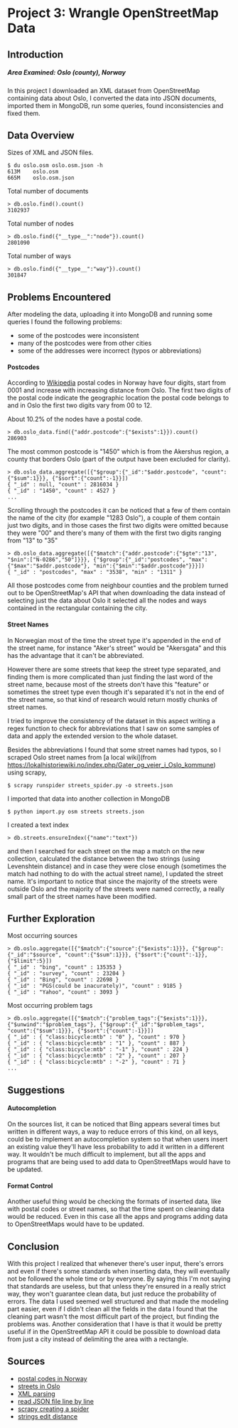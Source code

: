 # Project 3: Wrangle OpenStreetMap Data

## Introduction
##### Area Examined: Oslo (county), Norway
In this project I downloaded an XML dataset from OpenStreetMap containing data about Oslo, I converted the data into JSON documents, imported them in MongoDB, run some queries, found inconsistencies and fixed them.


## Data Overview

Sizes of XML and JSON files. 
```
$ du oslo.osm oslo.osm.json -h
613M	oslo.osm
665M	oslo.osm.json
```

Total number of documents
```
> db.oslo.find().count()
3102937
```

Total number of nodes
```
> db.oslo.find({"__type__":"node"}).count()
2801090
```

Total number of ways
```
> db.oslo.find({"__type__":"way"}).count()
301847
```


## Problems Encountered
After modeling the data, uploading it into MongoDB and running some queries I found the following problems:

- some of the postcodes were inconsistent
- many of the postcodes were from other cities
- some of the addresses were incorrect (typos or abbreviations)


#### Postcodes
According to [Wikipedia](https://en.wikipedia.org/wiki/Postal_codes_in_Norway) postal codes in Norway have four digits, start from 0001 and increase with increasing distance from Oslo. The first two digits of the postal code indicate the geographic location the postal code belongs to and in Oslo the first two digits vary from 00 to 12.

About 10.2% of the nodes have a postal code. 
```
> db.oslo_data.find({"addr.postcode":{"$exists":1}}).count()
286903
```
The most common postcode is "1450" which is from the Akershus region, a county that borders Oslo (part of the output have been excluded for clarity).
```
> db.oslo_data.aggregate([{"$group":{"_id":"$addr.postcode", "count":{"$sum":1}}}, {"$sort":{"count":-1}}])
{ "_id" : null, "count" : 2816034 }
{ "_id" : "1450", "count" : 4527 }
...
```
Scrolling through the postcodes it can be noticed that a few of them contain the name of the city (for example "1283 Oslo"), a couple of them contain just two digits, and in those cases the first two digits were omitted because they were "00"  and there's many of them with the first two digits ranging from "13" to "35" 
```
> db.oslo_data.aggregate([{"$match":{"addr.postcode":{"$gte":"13", "$nin":["N-0286","50"]}}}, {"$group":{"_id":"postcodes", "max":{"$max":"$addr.postcode"}, "min":{"$min":"$addr.postcode"}}}])
{ "_id" : "postcodes", "max" : "3538", "min" : "1311" }
```
All those postcodes come from neighbour counties and the problem turned out to be OpenStreetMap's API that when downloading the data instead of selecting just the data about Oslo it selected all the nodes and ways contained in the rectangular containing the city.


#### Street Names
In Norwegian most of the time the street type it's appended in the end of the street name, for instance "Aker's street" would be "Akersgata" and this has the advantage that it can't be abbreviated. 

However there are some streets that keep the street type separated, and finding them is more complicated than just finding the last word of the street name, because most of the streets don't have this "feature" or sometimes the street type even though it's separated it's not in the end of the street name, so that kind of research would return mostly chunks of street names.

I tried to improve the consistency of the dataset in this aspect writing a regex function to check for abbreviations that I saw on some samples of data and apply the extended version to the whole dataset.

Besides the abbreviations I found that some street names had typos, so I scraped Oslo street names from [a local wiki](from https://lokalhistoriewiki.no/index.php/Gater_og_veier_i_Oslo_kommune) using scrapy,

```
$ scrapy runspider streets_spider.py -o streets.json
```
I imported that data into another collection in MongoDB
```
$ python import.py osm streets streets.json
```
I created a text index
```
> db.streets.ensureIndex({"name":"text"})
```
and then I searched for each street on the map a match on the new collection, calculated the distance between the two strings (using Levenshtein distance) and in case they were close enough (sometimes the match had nothing to do with the actual street name), I updated the street name. It's important to notice that since the majority of the streets were outside Oslo and the majority of the streets were named correctly, a really small part of the street names have been modified.

## Further Exploration

Most occurring sources
```
> db.oslo.aggregate([{"$match":{"source":{"$exists":1}}}, {"$group":{"_id":"$source", "count":{"$sum":1}}}, {"$sort":{"count":-1}}, {"$limit":5}])
{ "_id" : "bing", "count" : 135353 }
{ "_id" : "survey", "count" : 23204 }
{ "_id" : "Bing", "count" : 22698 }
{ "_id" : "PGS(could be inacurately)", "count" : 9185 }
{ "_id" : "Yahoo", "count" : 3093 }
```

Most occurring problem tags
```
> db.oslo.aggregate([{"$match":{"problem_tags":{"$exists":1}}}, {"$unwind":"$problem_tags"}, {"$group":{"_id":"$problem_tags", "count":{"$sum":1}}}, {"$sort":{"count":-1}}])
{ "_id" : { "class:bicycle:mtb" : "0" }, "count" : 970 }
{ "_id" : { "class:bicycle:mtb" : "1" }, "count" : 887 }
{ "_id" : { "class:bicycle:mtb" : "-1" }, "count" : 224 }
{ "_id" : { "class:bicycle:mtb" : "2" }, "count" : 207 }
{ "_id" : { "class:bicycle:mtb" : "-2" }, "count" : 71 }
...
```

## Suggestions

#### Autocompletion

On the sources list, it can be noticed that Bing appears several times but written in different ways, a way to reduce errors of this kind, on all keys, could be to implement an autocompletion system so that when users insert an existing value they'll have less probability to add it written in a different way. It wouldn't be much difficult to implement, but all the apps and programs that are being used to add data to OpenStreetMaps would have to be updated.


#### Format Control

Another useful thing would be checking the formats of inserted data, like with postal codes or street names, so that the time spent on cleaning data would be reduced. Even in this case all the apps and programs adding data to OpenStreetMaps would have to be updated.


## Conclusion

With this project I realized that whenever there's user input, there's errors and even if there's some standards when inserting data, they will eventually not be followed the whole time or by everyone. By saying this I'm not saying that standards are useless, but that unless they're ensured in a really strict way, they won't guarantee clean data, but just reduce the probability of errors. 
The data I used seemed well structured and that made the modeling part easier, even if I didn't clean all the fields in the data I found that the cleaning part wasn't the most difficult part of the project, but finding the problems was.
Another consideration that I have is that it would be pretty useful if in the OpenStreetMap API it could be possible to download data from just a city instead of delimiting the area with a rectangle.


## Sources
- [postal codes in Norway](https://en.wikipedia.org/wiki/Postal_codes_in_Norway)
- [streets in Oslo](https://lokalhistoriewiki.no/index.php/Gater_og_veier_i_Oslo_kommune)
- [XML parsing](http://www.ibm.com/developerworks/xml/library/x-hiperfparse/)
- [read JSON file line by line](http://stackoverflow.com/questions/12451431/loading-and-parsing-a-json-file-in-python)
- [scrapy creating a spider](http://doc.scrapy.org/en/latest/intro/tutorial.html#our-first-spider)
- [strings edit distance](https://en.wikipedia.org/wiki/Levenshtein_distance)